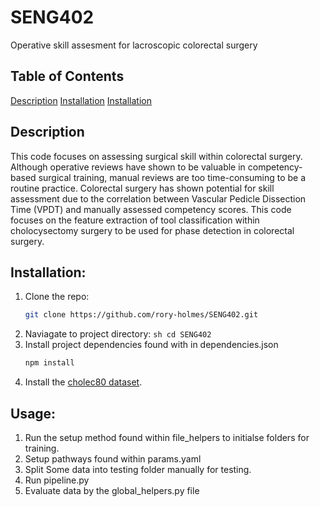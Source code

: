 # SENG402
Operative skill assesment for lacroscopic colorectal surgery

## Table of Contents
[Description](#description)
[Installation](#installation)
[Installation](#Usage)

## Description
This code focuses on assessing surgical skill within colorectal surgery. Although operative reviews have shown to be valuable in competency-based surgical training, manual reviews are too time-consuming to be a routine practice. Colorectal surgery has shown potential for skill assessment due to the correlation between Vascular Pedicle Dissection Time (VPDT) and manually assessed competency scores. This code focuses on the feature extraction of tool classification within cholocysectomy surgery to be used for phase detection in colorectal surgery.

## Installation:

 1. Clone the repo:
    ```sh
    git clone https://github.com/rory-holmes/SENG402.git
    ```
 2.  Naviagate to project directory:
    ```sh
    cd SENG402
    ```
 3. Install project dependencies found with in dependencies.json
    ```sh
    npm install
    ```
 4. Install the [cholec80 dataset](http://camma.u-strasbg.fr/datasets).

## Usage:

 1. Run the setup method found within file_helpers to initialse folders for training.
 2. Setup pathways found within params.yaml
 3. Split Some data into testing folder manually for testing.
 4. Run pipeline.py
 5. Evaluate data by the global_helpers.py file
